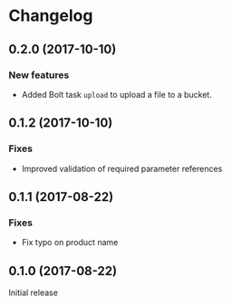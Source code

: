 # Changelog

## 0.2.0 (2017-10-10)

### New features

- Added Bolt task `upload` to upload a file to a bucket.

## 0.1.2 (2017-10-10)

### Fixes

- Improved validation of required parameter references

## 0.1.1 (2017-08-22)

### Fixes

- Fix typo on product name

## 0.1.0 (2017-08-22)

Initial release
